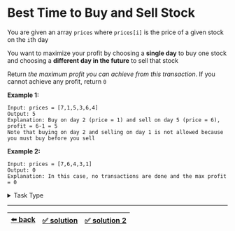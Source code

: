 # Best Time to Buy and Sell Stock

You are given an array `prices` where `prices[i]` is the price of a given stock on the `i`th day

You want to maximize your profit by choosing a __single day__ to buy one stock and choosing a __different day in the future__ to sell that stock

Return _the maximum profit you can achieve from this transaction_. If you cannot achieve any profit, return `0`

__Example 1:__

```
Input: prices = [7,1,5,3,6,4]
Output: 5
Explanation: Buy on day 2 (price = 1) and sell on day 5 (price = 6), profit = 6-1 = 5
Note that buying on day 2 and selling on day 1 is not allowed because you must buy before you sell
```

__Example 2:__

```
Input: prices = [7,6,4,3,1]
Output: 0
Explanation: In this case, no transactions are done and the max profit = 0
```

<details>

<summary>Task Type</summary>

This is a task for two pointers, particularly when they both move left to right (like in [this](../longest-letter-subsequence/task.md) task) and _not_ from end or start (like in [this](../most-water/task.md) task). Sometimes two pointers move such that one pointer (left pointer) is always behind the other pointer (right pointer). Such a technique when we have left pointer behind right pointer and per iteration we either increment left pointer or right pointer or per iteration we increment both left and right pointers is called "_Sliding Window_"

You should also note that with Sliding Window technique you don't have to always increment left pointer by one or right pointer by one: the pointers can be set to any index they want so long as left is behind right. Indeed left pointer may even go to the same position as right pointer while right pointer increments by one to be ahead of left pointer. As you can see this Sliding Window we have been talking about may shrink and expand at will

__Note:__ [this task](../longest-letter-subsequence/task.md) is likewise Sliding Window but since Sliding Window Task Type is also Two Pointers Task Type it is listed in that category as well

</details>

---

| [:arrow_left: back](../task-type.md) | [:white_check_mark: solution](./solution.js) | [:white_check_mark: solution 2](./solution-2.js) |
| :---: | :---: | :---: |
